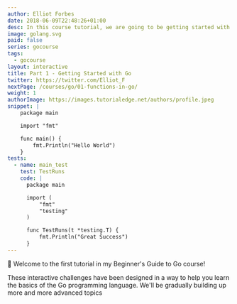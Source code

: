 ```yaml
---
author: Elliot Forbes
date: 2018-06-09T22:48:26+01:00
desc: In this course tutorial, we are going to be getting started with the Go programming language!
image: golang.svg
paid: false
series: gocourse
tags:
  - gocourse
layout: interactive
title: Part 1 - Getting Started with Go
twitter: https://twitter.com/Elliot_F
nextPage: /courses/go/01-functions-in-go/
weight: 1
authorImage: https://images.tutorialedge.net/authors/profile.jpeg
snippet: |
    package main

    import "fmt"

    func main() {
        fmt.Println("Hello World")
    }
tests:
  - name: main_test
    test: TestRuns
    code: |
      package main

      import (
          "fmt"
          "testing"
      )

      func TestRuns(t *testing.T) {
          fmt.Println("Great Success") 
      }
---
```


👋 Welcome to the first tutorial in my Beginner's Guide to Go course!

These interactive challenges have been designed in a way to help you learn the basics of the Go programming language. We'll be gradually building up more and more advanced topics  

